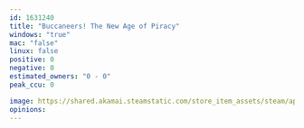 ```yaml
---
id: 1631240
title: "Buccaneers! The New Age of Piracy"
windows: "true"
mac: "false"
linux: false
positive: 0
negative: 0
estimated_owners: "0 - 0"
peak_ccu: 0

image: https://shared.akamai.steamstatic.com/store_item_assets/steam/apps/1631240/header.jpg?t=1723656085
opinions:
---
```

